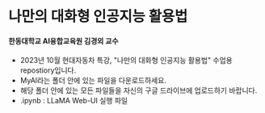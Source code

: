 # 나만의 대화형 인공지능 활용법
#### 한동대학교 AI융합교육원 김경외 교수

- 2023년 10월 현대자동차 특강, "나만의 대화형 인공지능 활용법" 수업용 repostiory입니다.
- MyAI라는 폴더 안에 있는 파일을 다운로드하세요.
- 해당 폴더 안에 있는 모든 파일들을 자신의 구글 드라이브에 업로드하기 바랍니다.
- .ipynb : LLaMA Web-UI 실행 파일
